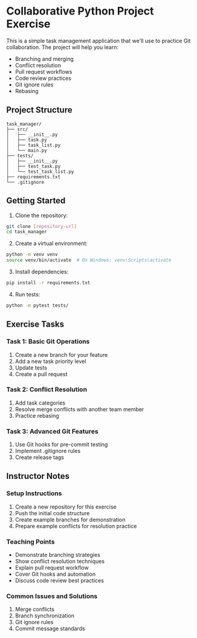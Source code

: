 # Collaborative Python Project Exercise

This is a simple task management application that we'll use to practice Git collaboration. The project will help you learn:
- Branching and merging
- Conflict resolution
- Pull request workflows
- Code review practices
- Git ignore rules
- Rebasing

## Project Structure
```
task_manager/
├── src/
│   ├── __init__.py
│   ├── task.py
│   ├── task_list.py
│   └── main.py
├── tests/
│   ├── __init__.py
│   ├── test_task.py
│   └── test_task_list.py
├── requirements.txt
└── .gitignore
```

## Getting Started

1. Clone the repository:
```bash
git clone [repository-url]
cd task_manager
```

2. Create a virtual environment:
```bash
python -m venv venv
source venv/bin/activate  # On Windows: venv\Scripts\activate
```

3. Install dependencies:
```bash
pip install -r requirements.txt
```

4. Run tests:
```bash
python -m pytest tests/
```

## Exercise Tasks

### Task 1: Basic Git Operations
1. Create a new branch for your feature
2. Add a new task priority level
3. Update tests
4. Create a pull request

### Task 2: Conflict Resolution
1. Add task categories
2. Resolve merge conflicts with another team member
3. Practice rebasing

### Task 3: Advanced Git Features
1. Use Git hooks for pre-commit testing
2. Implement .gitignore rules
3. Create release tags

## Instructor Notes

### Setup Instructions
1. Create a new repository for this exercise
2. Push the initial code structure
3. Create example branches for demonstration
4. Prepare example conflicts for resolution practice

### Teaching Points
- Demonstrate branching strategies
- Show conflict resolution techniques
- Explain pull request workflow
- Cover Git hooks and automation
- Discuss code review best practices

### Common Issues and Solutions
1. Merge conflicts
2. Branch synchronization
3. Git ignore rules
4. Commit message standards 